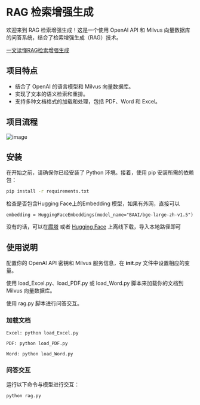 # RAG 检索增强生成

欢迎来到 RAG 检索增强生成！这是一个使用 OpenAI API 和 Milvus 向量数据库的问答系统，结合了检索增强生成（RAG）技术。

[一文读懂RAG检索增强生成](https://blog.csdn.net/m0_63743577/article/details/135588292?spm=1001.2014.3001.5502)

## 项目特点

- 结合了 OpenAI 的语言模型和 Milvus 向量数据库。
- 实现了文本的语义检索和重排。
- 支持多种文档格式的加载和处理，包括 PDF、Word 和 Excel。

## 项目流程
![image](https://github.com/Shy2593666979/RAG/assets/105286202/b4e71d9d-b1db-457a-a49c-762941ff435c)



## 安装

在开始之前，请确保你已经安装了 Python 环境。接着，使用 pip 安装所需的依赖包：

```bash
pip install -r requirements.txt
```

检查是否包含Hugging Face上的Embedding 模型，如果有外网，直接可以
```
embedding = HuggingFaceEmbeddings(model_name="BAAI/bge-large-zh-v1.5")
```
没有的话，可以在[魔塔](https://www.modelscope.cn/home) 或者 [Hugging Face](https://huggingface.co/) 上离线下载，导入本地路径即可

## 使用说明
配置你的 OpenAI API 密钥和 Milvus 服务信息，在 __init__.py 文件中设置相应的变量。

使用 load_Excel.py、load_PDF.py 或 load_Word.py 脚本来加载你的文档到 Milvus 向量数据库。

使用 rag.py 脚本进行问答交互。
### 加载文档
```shell
Excel: python load_Excel.py

PDF: python load_PDF.py

Word: python load_Word.py

```
### 问答交互
运行以下命令与模型进行交互：
```python
python rag.py
```
